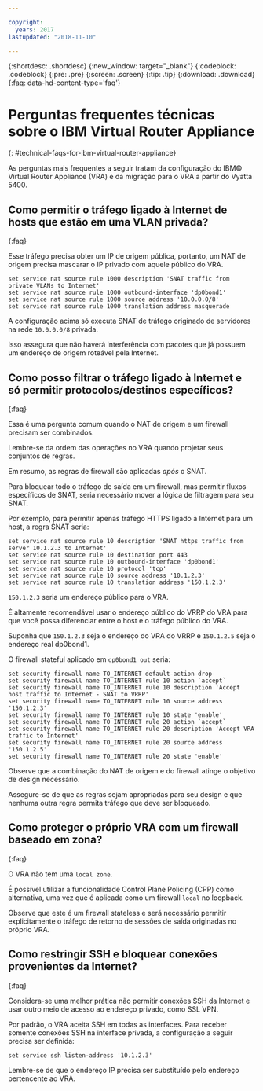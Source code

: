 ```yaml
---

copyright:
  years: 2017
lastupdated: "2018-11-10"

---
```


{:shortdesc: .shortdesc}
{:new_window: target="_blank"}
{:codeblock: .codeblock}
{:pre: .pre}
{:screen: .screen}
{:tip: .tip}
{:download: .download}
{:faq: data-hd-content-type='faq'}

# Perguntas frequentes técnicas sobre o IBM Virtual Router Appliance
{: #technical-faqs-for-ibm-virtual-router-appliance}

As perguntas mais frequentes a seguir tratam da configuração do IBM© Virtual Router Appliance (VRA) e da migração para o VRA a partir do Vyatta 5400.

## Como permitir o tráfego ligado à Internet de hosts que estão em uma VLAN privada?
{:faq}

Esse tráfego precisa obter um IP de origem pública, portanto, um NAT de origem precisa mascarar o IP privado com aquele público do VRA.

```
set service nat source rule 1000 description 'SNAT traffic from private VLANs to Internet'
set service nat source rule 1000 outbound-interface 'dp0bond1'
set service nat source rule 1000 source address '10.0.0.0/8'
set service nat source rule 1000 translation address masquerade
```

A configuração acima só executa SNAT de tráfego originado de servidores na rede `10.0.0.0/8` privada.

Isso assegura que não haverá interferência com pacotes que já possuem um endereço de origem roteável pela Internet.

## Como posso filtrar o tráfego ligado à Internet e só permitir protocolos/destinos específicos?
{:faq}

Essa é uma pergunta comum quando o NAT de origem e um firewall precisam ser combinados.

Lembre-se da ordem das operações no VRA quando projetar seus conjuntos de regras.

Em resumo, as regras de firewall são aplicadas *após* o SNAT.

Para bloquear todo o tráfego de saída em um firewall, mas permitir fluxos específicos de SNAT, seria necessário mover a lógica de filtragem para seu SNAT.

Por exemplo, para permitir apenas tráfego HTTPS ligado à Internet para um host, a regra SNAT seria:

```
set service nat source rule 10 description 'SNAT https traffic from server 10.1.2.3 to Internet'
set service nat source rule 10 destination port 443
set service nat source rule 10 outbound-interface 'dp0bond1'
set service nat source rule 10 protocol 'tcp'
set service nat source rule 10 source address '10.1.2.3'
set service nat source rule 10 translation address '150.1.2.3'
```

`150.1.2.3` seria um endereço público para o VRA. 

É altamente recomendável usar o endereço público do VRRP do VRA para que você possa diferenciar entre o host e o tráfego público do VRA.

Suponha que `150.1.2.3` seja o endereço do VRA do VRRP e `150.1.2.5` seja o endereço real dp0bond1.

O firewall stateful aplicado em `dp0bond1 out` seria:

```
set security firewall name TO_INTERNET default-action drop
set security firewall name TO_INTERNET rule 10 action `accept`
set security firewall name TO_INTERNET rule 10 description 'Accept host traffic to Internet - SNAT to VRRP'
set security firewall name TO_INTERNET rule 10 source address '150.1.2.3'
set security firewall name TO_INTERNET rule 10 state 'enable'
set security firewall name TO_INTERNET rule 20 action `accept`
set security firewall name TO_INTERNET rule 20 description 'Accept VRA traffic to Internet'
set security firewall name TO_INTERNET rule 20 source address '150.1.2.5'
set security firewall name TO_INTERNET rule 20 state 'enable'
```

Observe que a combinação do NAT de origem e do firewall atinge o objetivo de design necessário. 

Assegure-se de que as regras sejam apropriadas para seu design e que nenhuma outra regra permita tráfego que deve ser bloqueado. 

## Como proteger o próprio VRA com um firewall baseado em zona?
{:faq}

O VRA não tem uma `local zone`.

É possível utilizar a funcionalidade Control Plane Policing (CPP) como alternativa, uma vez que é aplicada como um firewall `local` no loopback.

Observe que este é um firewall stateless e será necessário permitir explicitamente o tráfego de retorno de sessões de saída originadas no próprio VRA.

## Como restringir SSH e bloquear conexões provenientes da Internet?
{:faq}

Considera-se uma melhor prática não permitir conexões SSH da Internet e usar outro meio de acesso ao endereço privado, como SSL VPN.

Por padrão, o VRA aceita SSH em todas as interfaces.
Para receber somente conexões SSH na interface privada, a configuração a seguir precisa ser definida:

```
set service ssh listen-address '10.1.2.3'
```

Lembre-se de que o endereço IP precisa ser substituído pelo endereço pertencente ao VRA.
